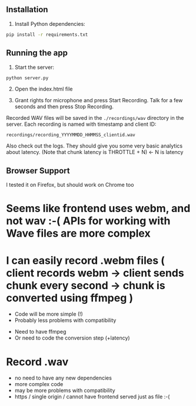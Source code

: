 ## Installation

1. Install Python dependencies:
```bash
pip install -r requirements.txt
```

## Running the app

1. Start the server:
```bash
python server.py
```

2. Open the index.html file

3. Grant rights for microphone and press Start Recording. Talk for a few seconds and then press Stop Recording. 

Recorded WAV files will be saved in the `./recordings/wav` directory in the server. Each recording is named with timestamp and client ID:
```
recordings/recording_YYYYMMDD_HHMMSS_clientid.wav
```

Also check out the logs. They should give you some very basic analytics about latency. (Note that chunk latency is THROTTLE + N) <- N is latency

## Browser Support

I tested it on Firefox, but should work on Chrome too






















# Seems like frontend uses webm, and not wav :-( APIs for working with Wave files are more complex 

# I can easily record .webm files ( client records webm -> client sends chunk every second -> chunk is converted using ffmpeg ) 

+ Code will be more simple (!)
+ Probably less problems with compatibility

- Need to have ffmpeg
- Or need to code the conversion step (+latency)

# Record .wav

- no need to have any new dependencies
- more complex code
- may be more problems with compatibility
- https / single origin / cannot have frontend served just as file :-(

























